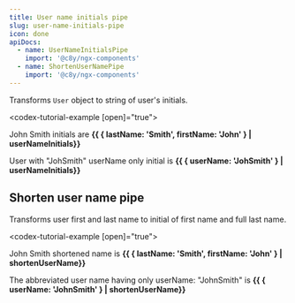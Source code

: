 ```yaml
---
title: User name initials pipe
slug: user-name-initials-pipe
icon: done
apiDocs:
  - name: UserNameInitialsPipe
    import: '@c8y/ngx-components'
  - name: ShortenUserNamePipe
    import: '@c8y/ngx-components'
---
```

<!-- markdownlint-disable MD025 -->
<!-- markdownlint-disable MD033 -->
<!-- markdownlint-disable MD051 -->

Transforms `User` object to string of user's initials.

<codex-tutorial-example [open]="true">
<p class="m-b-16">John Smith initials are <strong>{{ { lastName: 'Smith', firstName: 'John' } | userNameInitials}}</strong></p>
<p class="m-b-16">User with "JohSmith" userName only initial is <strong>{{ { userName: 'JohSmith' } | userNameInitials}}</strong></p>
</codex-tutorial-example>

## Shorten user name pipe

Transforms user first and last name to initial of first name and full last name.

<codex-tutorial-example [open]="true">
<p class="m-b-16">John Smith shortened name is <strong>{{ { lastName: 'Smith', firstName: 'John' } | shortenUserName}}</strong></p>
<p class="m-b-16">The abbreviated user name having only userName: "JohnSmith" is <strong>{{ { userName: 'JohnSmith' } | shortenUserName}}</strong></p>
</codex-tutorial-example>
